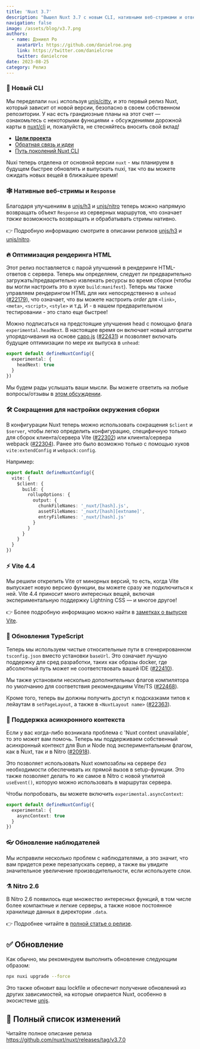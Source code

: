 ```yaml
---
title: 'Nuxt 3.7'
description: "Вышел Nuxt 3.7 с новым CLI, нативными веб-стримами и ответами, оптимизацией рендеринга, поддержкой асинхронного контекста и многим другим"
navigation: false
image: /assets/blog/v3.7.png
authors:
  - name: Дэниел Ро
    avatarUrl: https://github.com/danielroe.png
    link: https://twitter.com/danielcroe
    twitter: danielcroe
date: 2023-08-25
category: Релиз
---
```


### 🐣 Новый CLI

Мы переделали `nuxi` используя [unjs/citty](http://github.com/unjs/citty), и это первый релиз Nuxt, который зависит от новой версии, безопасно в своем собственном репозитории. У нас есть грандиозные планы на этот счет — ознакомьтесь с некоторыми функциями + обсуждениями дорожной карты в [nuxt/cli](https://github.com/nuxt/cli) и, пожалуйста, не стесняйтесь вносить свой вклад!

- <a href="https://github.com/nuxt/cli/discussions/3" target="_blank"><strong>Цели проекта</strong></a>
- <a href="https://github.com/nuxt/cli/discussions/4" target="_blank">Обратная связь и идеи</a>
- <a href="https://github.com/nuxt/cli/discussions/7" target="_blank">Путь поколений Nuxt CLI</a>

Nuxi теперь отделена от основной версии `nuxt` - мы планируем в будущем быстрее обновлять и выпускать nuxi, так что вы можете ожидать новых вещей в ближайшее время!

### 🕸️ Нативные веб-стримы и `Response`

Благодаря улучшениям в [unjs/h3](https://github.com/unjs/h3) и [unjs/nitro](https://github.com/unjs/nitro) теперь можно напрямую возвращать объект `Response` из серверных маршрутов, что означает _также_ возможность возвращать и обрабатывать стримы нативно.

👉 Подробную информацию смотрите в описании релизов [unjs/h3](https://github.com/unjs/h3/releases) и [unjs/nitro](https://github.com/unjs/nitro/releases).

### 🔥 Оптимизация рендеринга HTML

Этот релиз поставляется с парой улучшений в рендеринге HTML-ответов с сервера. Теперь мы определяем, следует ли предварительно загружать/предварительно извлекать ресурсы во время сборки (чтобы вы могли настроить это в хуке `build:manifest`). Теперь мы также управляем рендерингом HTML для них непосредственно в `unhead` ([#22179](https://github.com/nuxt/nuxt/pull/22179)), что означает, что вы можете настроить _order_ для `<link>`, `<meta>`, `<script>`, `<style>` и т.д. И - в нашем предварительном тестировании - это стало еще быстрее!

Можно подписаться на предстоящие улучшения head с помощью флага `experimental.headNext`. В настоящее время он включает новый алгоритм упорядочивания на основе [capo.js](https://github.com/rviscomi/capo.js) ([#22431](https://github.com/nuxt/nuxt/pull/22431)) и позволяет включать будущие оптимизации по мере их выпуска в `unhead`:

```ts
export default defineNuxtConfig({
  experimental: {
    headNext: true
  }
})
```

Мы будем рады услышать ваши мысли. Вы можете ответить на любые вопросы/отзывы в [этом обсуждении](https://github.com/nuxt/nuxt/discussions/22632).

### 🛠️ Сокращения для настройки окружения сборки

В конфигурации Nuxt теперь можно использовать сокращения `$client` и `$server`, чтобы легко определить конфигурацию, специфичную только для сборок клиента/сервера Vite ([#22302](https://github.com/nuxt/nuxt/pull/22302)) или клиента/сервера webpack ([#22304](https://github.com/nuxt/nuxt/pull/22304)). Ранее это было возможно только с помощью хуков `vite:extendConfig` и `webpack:config`.

Например:

```ts
export default defineNuxtConfig({
  vite: {
    $client: {
      build: {
        rollupOptions: {
          output: {
            chunkFileNames: '_nuxt/[hash].js',
            assetFileNames: '_nuxt/[hash][extname]',
            entryFileNames: '_nuxt/[hash].js'
          }
        }
      }
    }
  }
})
```

### ⚡️ Vite 4.4

Мы решили открепить Vite от минорных версий, то есть, когда Vite выпускает новую версию функции, вы можете сразу же подключиться к ней. Vite 4.4 приносит много интересных вещей, включая экспериментальную поддержку Lightning CSS — и многое другое!

👉 Более подробную информацию можно найти в [заметках о выпуске Vite](https://github.com/vitejs/vite/blob/main/packages/vite/CHANGELOG.md#440-2023-07-06).

### 💪 Обновления TypeScript

Теперь мы используем чистые относительные пути в сгенерированном `tsconfig.json` вместо установки `baseUrl`. Это означает лучшую поддержку для сред разработки, таких как образы docker, где абсолютный путь может не соответствовать вашей IDE ([#22410](https://github.com/nuxt/nuxt/pull/22410)).

Мы также установили несколько дополнительных флагов компилятора по умолчанию для соответствия рекомендациям Vite/TS ([#22468](https://github.com/nuxt/nuxt/pull/22468)).

Кроме того, теперь вы должны получить доступ к подсказками типов к лейаутам в `setPageLayout`, а также в `<NuxtLayout name>` ([#22363](https://github.com/nuxt/nuxt/pull/22362)).

### 🦄 Поддержка асинхронного контекста

Если у вас когда-либо возникала проблема с 'Nuxt context unavailable', то это может вам помочь. Теперь мы поддерживаем собственный асинхронный контекст для Bun и Node под экспериментальным флагом, как в Nuxt, так и в Nitro ([#20918](https://github.com/nuxt/nuxt/pull/20918)).

Это позволяет использовать Nuxt композаблы на сервере _без_ необходимости обеспечивать их прямой вызов в setup-функции. Это также позволяет делать то же самое в Nitro с новой утилитой `useEvent()`, которую можно использовать в маршрутах сервера.

Чтобы попробовать, вы можете включить `experimental.asyncContext`:

```ts
export default defineNuxtConfig({
  experimental: {
    asyncContext: true
  }
})
```

### 👓 Обновление наблюдателей

Мы исправили несколько проблем с наблюдателями, а это значит, что вам придется реже перезапускать сервер, а также вы увидите значительное увеличение производительности, если используете слои.

### ⚗️ Nitro 2.6

В Nitro 2.6 появилось еще множество интересных функций, в том числе более компактные и легкие серверы, а также новое постоянное хранилище данных в директории `.data`.

👉 Подробнее читайте в [полной статье о релизе](https://unjs.io/blog/2023-08-25-nitro-2.6).

## ✅ Обновление

Как обычно, мы рекомендуем выполнить обновление следующим образом:

```sh
npx nuxi upgrade --force
```

Это также обновит ваш lockfile и обеспечит получение обновлений из других зависимостей, на которые опирается Nuxt, особенно в экосистеме [unjs](https://github.com/unjs).


## 📃 Полный список изменений

Читайте полное описание релиза https://github.com/nuxt/nuxt/releases/tag/v3.7.0
